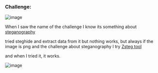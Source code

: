 ### Challenge:
![image](https://user-images.githubusercontent.com/95076839/176067455-99f01a95-645a-4ff2-9d59-dca841d7226c.png)

When I saw the name of the challenge I know its something about <a href='https://en.wikipedia.org/wiki/Steganography'>steganography</a>

tried steghide and extract data from it but nothing works,
but always if the image is png and the challenge about steganography I try <a href='https://github.com/zed-0xff/zsteg'>Zsteg tool</a>

and when I tried it, it works.

![image](https://user-images.githubusercontent.com/95076839/176068227-d15deaad-7fc6-437b-8b0e-ee15e3776bf7.png)
